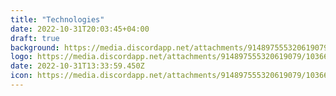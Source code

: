 ```yaml
---
title: "Technologies"
date: 2022-10-31T20:03:45+04:00
draft: true
background: https://media.discordapp.net/attachments/914897555320619079/1036350152149049364/unknown.png?width=678&height=452
logo: https://media.discordapp.net/attachments/914897555320619079/1036610362562326579/kindpng_259742.png?width=452&height=452
date: 2022-10-31T13:33:59.450Z
icon: https://media.discordapp.net/attachments/914897555320619079/1036610362562326579/kindpng_259742.png?width=452&height=452
---
```

